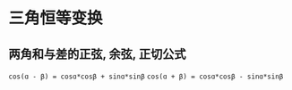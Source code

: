# 三角恒等变换

## 两角和与差的正弦, 余弦, 正切公式

`cos(ɑ - β) = cosɑ*cosβ + sinɑ*sinβ`
`cos(ɑ + β) = cosɑ*cosβ - sinɑ*sinβ`
